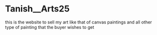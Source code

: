 # Tanish__Arts25
this is the website to sell my art like that of canvas paintings and all other type of painting that the buyer wishes to get
